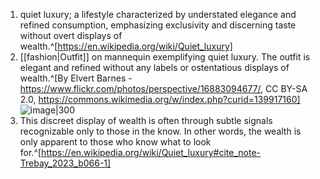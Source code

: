 1. quiet luxury; a lifestyle characterized by understated elegance and refined consumption, emphasizing exclusivity and discerning taste without overt displays of wealth.^[https://en.wikipedia.org/wiki/Quiet_luxury]
2. [[fashion|Outfit]] on mannequin exemplifying quiet luxury. The outfit is elegant and refined without any labels or ostentatious displays of wealth.^[By Elvert Barnes - https://www.flickr.com/photos/perspective/16883094677/, CC BY-SA 2.0, https://commons.wikimedia.org/w/index.php?curid=139917160]
   ![image|300](https://upload.wikimedia.org/wikipedia/commons/f/fe/Loro_Piana.jpg)
3. This discreet display of wealth is often through subtle signals recognizable only to those in the know. In other words, the wealth is only apparent to those who know what to look for.^[https://en.wikipedia.org/wiki/Quiet_luxury#cite_note-Trebay_2023_b066-1]